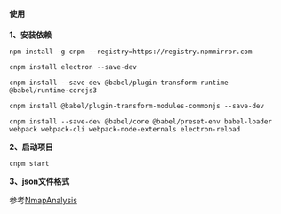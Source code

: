 
#### 使用

**1、安装依赖**

```
npm install -g cnpm --registry=https://registry.npmmirror.com

cnpm install electron --save-dev

cnpm install --save-dev @babel/plugin-transform-runtime @babel/runtime-corejs3

cnpm install @babel/plugin-transform-modules-commonjs --save-dev

cnpm install --save-dev @babel/core @babel/preset-env babel-loader webpack webpack-cli webpack-node-externals electron-reload
```

**2、启动项目**

```
cnpm start
```

**3、json文件格式**

参考[NmapAnalysis](https://github.com/lyf1984/NmapAnalysis)

